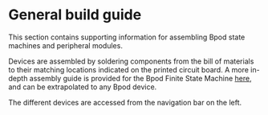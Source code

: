 # General build guide
This section contains supporting information for assembling Bpod state machines and peripheral modules.

Devices are assembled by soldering components from the bill of materials to their matching locations indicated  on the printed circuit board. A more in-depth assembly guide is provided for the Bpod Finite State Machine [here](../assembly/state-machine-assembly-0_5.md), and can be extrapolated to any Bpod device.

The different devices are accessed from the navigation bar on the left. 